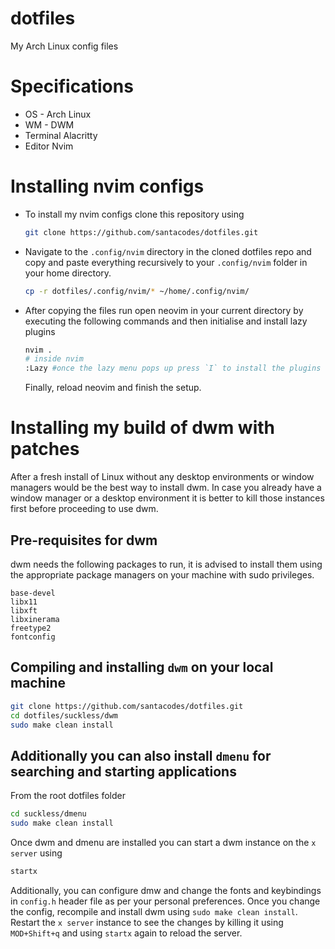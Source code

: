 # dotfiles
My Arch Linux config files 

# Specifications 
- OS - Arch Linux
- WM - DWM 
- Terminal Alacritty
- Editor Nvim 

# Installing nvim configs 
- To install my nvim configs clone this repository using

  ```bash
  git clone https://github.com/santacodes/dotfiles.git
  ```

- Navigate to the `.config/nvim` directory in the cloned dotfiles repo and copy and paste everything recursively to your `.config/nvim` folder in your home directory.

    ```bash
    cp -r dotfiles/.config/nvim/* ~/home/.config/nvim/ 
    ```
- After copying the files run open neovim in your current directory by executing the following commands and then initialise and install lazy plugins
  
  ```bash
  nvim .
  # inside nvim
  :Lazy #once the lazy menu pops up press `I` to install the plugins
  ```
  Finally, reload neovim and finish the setup.

# Installing my build of dwm with patches
After a fresh install of Linux without any desktop environments or window managers would be the best way to install dwm. In case you already have a window manager or a desktop environment it is better to kill those instances first before proceeding to use dwm.
## Pre-requisites for dwm 
dwm needs the following packages to run, it is advised to install them using the appropriate package managers on your machine with sudo privileges.
```
base-devel 
libx11
libxft
libxinerama
freetype2
fontconfig
```

## Compiling and installing `dwm` on your local machine
```bash
git clone https://github.com/santacodes/dotfiles.git
cd dotfiles/suckless/dwm
sudo make clean install
```
## Additionally you can also install `dmenu` for searching and starting applications
From the root dotfiles folder 
```bash
cd suckless/dmenu
sudo make clean install
```
Once dwm and dmenu are installed you can start a dwm instance on the `x server` using 
```bash
startx
```
Additionally, you can configure dmw and change the fonts and keybindings in `config.h` header file as per your personal preferences. Once you change the config, recompile and install dwm using ```sudo make clean install```. Restart the `x server` instance to see the changes by killing it using `MOD+Shift+q` and using `startx` again to reload the server.
